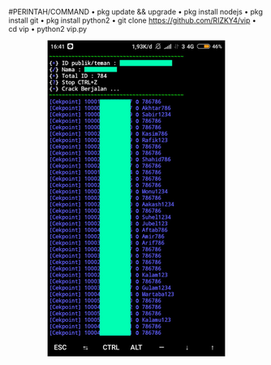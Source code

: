#PERINTAH/COMMAND
• pkg update && upgrade
• pkg install nodejs
• pkg install git
• pkg install python2
• git clone https://github.com/RIZKY4/vip
• cd vip
• python2 vip.py

<p align="center">
  <img src="ss.png" width="350" title="hover text">
</p>
